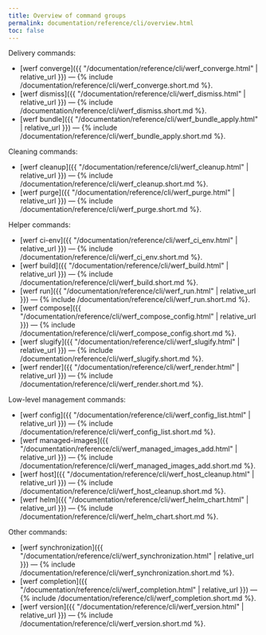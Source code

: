 ```yaml
---
title: Overview of command groups
permalink: documentation/reference/cli/overview.html
toc: false
---
```


Delivery commands:
 - [werf converge]({{ "/documentation/reference/cli/werf_converge.html" | relative_url }}) — {% include /documentation/reference/cli/werf_converge.short.md %}.
 - [werf dismiss]({{ "/documentation/reference/cli/werf_dismiss.html" | relative_url }}) — {% include /documentation/reference/cli/werf_dismiss.short.md %}.
 - [werf bundle]({{ "/documentation/reference/cli/werf_bundle_apply.html" | relative_url }}) — {% include /documentation/reference/cli/werf_bundle_apply.short.md %}.

Cleaning commands:
 - [werf cleanup]({{ "/documentation/reference/cli/werf_cleanup.html" | relative_url }}) — {% include /documentation/reference/cli/werf_cleanup.short.md %}.
 - [werf purge]({{ "/documentation/reference/cli/werf_purge.html" | relative_url }}) — {% include /documentation/reference/cli/werf_purge.short.md %}.

Helper commands:
 - [werf ci-env]({{ "/documentation/reference/cli/werf_ci_env.html" | relative_url }}) — {% include /documentation/reference/cli/werf_ci_env.short.md %}.
 - [werf build]({{ "/documentation/reference/cli/werf_build.html" | relative_url }}) — {% include /documentation/reference/cli/werf_build.short.md %}.
 - [werf run]({{ "/documentation/reference/cli/werf_run.html" | relative_url }}) — {% include /documentation/reference/cli/werf_run.short.md %}.
 - [werf compose]({{ "/documentation/reference/cli/werf_compose_config.html" | relative_url }}) — {% include /documentation/reference/cli/werf_compose_config.short.md %}.
 - [werf slugify]({{ "/documentation/reference/cli/werf_slugify.html" | relative_url }}) — {% include /documentation/reference/cli/werf_slugify.short.md %}.
 - [werf render]({{ "/documentation/reference/cli/werf_render.html" | relative_url }}) — {% include /documentation/reference/cli/werf_render.short.md %}.

Low-level management commands:
 - [werf config]({{ "/documentation/reference/cli/werf_config_list.html" | relative_url }}) — {% include /documentation/reference/cli/werf_config_list.short.md %}.
 - [werf managed-images]({{ "/documentation/reference/cli/werf_managed_images_add.html" | relative_url }}) — {% include /documentation/reference/cli/werf_managed_images_add.short.md %}.
 - [werf host]({{ "/documentation/reference/cli/werf_host_cleanup.html" | relative_url }}) — {% include /documentation/reference/cli/werf_host_cleanup.short.md %}.
 - [werf helm]({{ "/documentation/reference/cli/werf_helm_chart.html" | relative_url }}) — {% include /documentation/reference/cli/werf_helm_chart.short.md %}.

Other commands:
 - [werf synchronization]({{ "/documentation/reference/cli/werf_synchronization.html" | relative_url }}) — {% include /documentation/reference/cli/werf_synchronization.short.md %}.
 - [werf completion]({{ "/documentation/reference/cli/werf_completion.html" | relative_url }}) — {% include /documentation/reference/cli/werf_completion.short.md %}.
 - [werf version]({{ "/documentation/reference/cli/werf_version.html" | relative_url }}) — {% include /documentation/reference/cli/werf_version.short.md %}.
